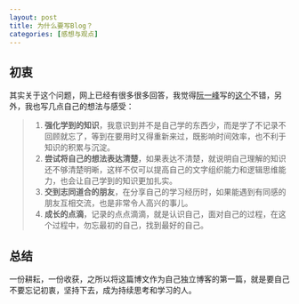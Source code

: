 ```yaml
---
layout: post
title: 为什么要写Blog？
categories: [感想与观点]
---
```


## 初衷
其实关于这个问题，网上已经有很多很多回答，我觉得[阮一峰](http://www.ruanyifeng.com/home.html)写的[这个](http://www.ruanyifeng.com/blog/2006/12/why_i_keep_blogging.html)不错，另外，我也写几点自己的想法与感受：
> 1. **强化学到的知识**，我意识到并不是自己学的东西少，而是学了不记录不回顾就忘了，等到在要用时又得重新来过，既影响时间效率，也不利于知识的积累与沉淀。
> 2. **尝试将自己的想法表达清楚**，如果表达不清楚，就说明自己理解的知识还不够清楚明晰，这样不仅可以提高自己的文字组织能力和逻辑思维能力，也会让自己学到的知识更加扎实。
> 3. **交到志同道合的朋友**，在分享自己的学习经历时，如果能遇到有同感的朋友互相交流，也是非常令人高兴的事儿。
> 4. **成长的点滴**，记录的点点滴滴，就是认识自己，面对自己的过程，在这个过程中，勿忘最初的自己，找到最好的自己。

## 总结
一份耕耘，一份收获，之所以将这篇博文作为自己独立博客的第一篇，就是要自己不要忘记初衷，坚持下去，成为持续思考和学习的人。
